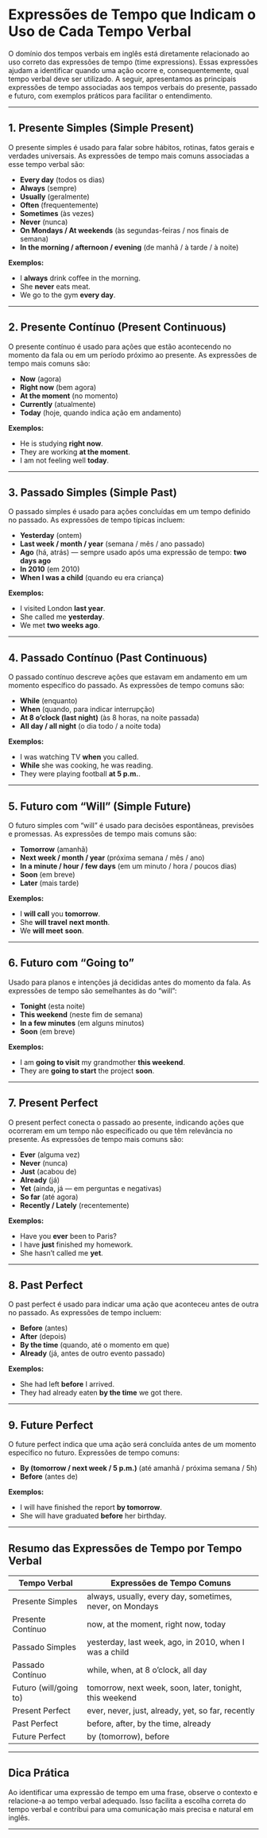 
# Expressões de Tempo que Indicam o Uso de Cada Tempo Verbal

O domínio dos tempos verbais em inglês está diretamente relacionado ao uso correto das expressões de tempo (time expressions). Essas expressões ajudam a identificar quando uma ação ocorre e, consequentemente, qual tempo verbal deve ser utilizado. A seguir, apresentamos as principais expressões de tempo associadas aos tempos verbais do presente, passado e futuro, com exemplos práticos para facilitar o entendimento.

---

## 1. **Presente Simples (Simple Present)**

O presente simples é usado para falar sobre hábitos, rotinas, fatos gerais e verdades universais. As expressões de tempo mais comuns associadas a esse tempo verbal são:

- **Every day** (todos os dias)
- **Always** (sempre)
- **Usually** (geralmente)
- **Often** (frequentemente)
- **Sometimes** (às vezes)
- **Never** (nunca)
- **On Mondays / At weekends** (às segundas-feiras / nos finais de semana)
- **In the morning / afternoon / evening** (de manhã / à tarde / à noite)

**Exemplos:**
- I **always** drink coffee in the morning.
- She **never** eats meat.
- We go to the gym **every day**.

---

## 2. **Presente Contínuo (Present Continuous)**

O presente contínuo é usado para ações que estão acontecendo no momento da fala ou em um período próximo ao presente. As expressões de tempo mais comuns são:

- **Now** (agora)
- **Right now** (bem agora)
- **At the moment** (no momento)
- **Currently** (atualmente)
- **Today** (hoje, quando indica ação em andamento)

**Exemplos:**
- He is studying **right now**.
- They are working **at the moment**.
- I am not feeling well **today**.

---

## 3. **Passado Simples (Simple Past)**

O passado simples é usado para ações concluídas em um tempo definido no passado. As expressões de tempo típicas incluem:

- **Yesterday** (ontem)
- **Last week / month / year** (semana / mês / ano passado)
- **Ago** (há, atrás) — sempre usado após uma expressão de tempo: **two days ago**
- **In 2010** (em 2010)
- **When I was a child** (quando eu era criança)

**Exemplos:**
- I visited London **last year**.
- She called me **yesterday**.
- We met **two weeks ago**.

---

## 4. **Passado Contínuo (Past Continuous)**

O passado contínuo descreve ações que estavam em andamento em um momento específico do passado. As expressões de tempo comuns são:

- **While** (enquanto)
- **When** (quando, para indicar interrupção)
- **At 8 o’clock (last night)** (às 8 horas, na noite passada)
- **All day / all night** (o dia todo / a noite toda)

**Exemplos:**
- I was watching TV **when** you called.
- **While** she was cooking, he was reading.
- They were playing football **at 5 p.m.**.

---

## 5. **Futuro com “Will” (Simple Future)**

O futuro simples com “will” é usado para decisões espontâneas, previsões e promessas. As expressões de tempo mais comuns são:

- **Tomorrow** (amanhã)
- **Next week / month / year** (próxima semana / mês / ano)
- **In a minute / hour / few days** (em um minuto / hora / poucos dias)
- **Soon** (em breve)
- **Later** (mais tarde)

**Exemplos:**
- I **will call** you **tomorrow**.
- She **will travel** **next month**.
- We **will meet** **soon**.

---

## 6. **Futuro com “Going to”**

Usado para planos e intenções já decididas antes do momento da fala. As expressões de tempo são semelhantes às do “will”:

- **Tonight** (esta noite)
- **This weekend** (neste fim de semana)
- **In a few minutes** (em alguns minutos)
- **Soon** (em breve)

**Exemplos:**
- I am **going to visit** my grandmother **this weekend**.
- They are **going to start** the project **soon**.

---

## 7. **Present Perfect**

O present perfect conecta o passado ao presente, indicando ações que ocorreram em um tempo não especificado ou que têm relevância no presente. As expressões de tempo mais comuns são:

- **Ever** (alguma vez)
- **Never** (nunca)
- **Just** (acabou de)
- **Already** (já)
- **Yet** (ainda, já — em perguntas e negativas)
- **So far** (até agora)
- **Recently / Lately** (recentemente)

**Exemplos:**
- Have you **ever** been to Paris?
- I have **just** finished my homework.
- She hasn’t called me **yet**.

---

## 8. **Past Perfect**

O past perfect é usado para indicar uma ação que aconteceu antes de outra no passado. As expressões de tempo incluem:

- **Before** (antes)
- **After** (depois)
- **By the time** (quando, até o momento em que)
- **Already** (já, antes de outro evento passado)

**Exemplos:**
- She had left **before** I arrived.
- They had already eaten **by the time** we got there.

---

## 9. **Future Perfect**

O future perfect indica que uma ação será concluída antes de um momento específico no futuro. Expressões de tempo comuns:

- **By (tomorrow / next week / 5 p.m.)** (até amanhã / próxima semana / 5h)
- **Before** (antes de)

**Exemplos:**
- I will have finished the report **by tomorrow**.
- She will have graduated **before** her birthday.

---

## **Resumo das Expressões de Tempo por Tempo Verbal**

| Tempo Verbal         | Expressões de Tempo Comuns                                 |
|----------------------|-----------------------------------------------------------|
| Presente Simples     | always, usually, every day, sometimes, never, on Mondays  |
| Presente Contínuo    | now, at the moment, right now, today                      |
| Passado Simples      | yesterday, last week, ago, in 2010, when I was a child    |
| Passado Contínuo     | while, when, at 8 o’clock, all day                        |
| Futuro (will/going to)| tomorrow, next week, soon, later, tonight, this weekend  |
| Present Perfect      | ever, never, just, already, yet, so far, recently         |
| Past Perfect         | before, after, by the time, already                       |
| Future Perfect       | by (tomorrow), before                                     |

---

## **Dica Prática**

Ao identificar uma expressão de tempo em uma frase, observe o contexto e relacione-a ao tempo verbal adequado. Isso facilita a escolha correta do tempo verbal e contribui para uma comunicação mais precisa e natural em inglês.

---
```
